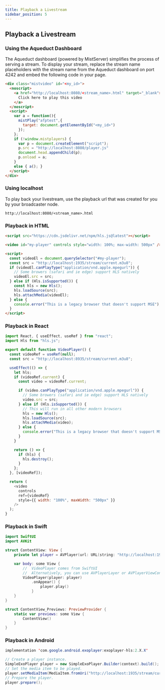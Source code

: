 ```yaml
---
title: Playback a Livestream
sidebar_position: 5
---
```


## Playback a Livestream

### Using the Aqueduct Dashboard

The Aqueduct dashboard (powered by MistServer) simplifies the process of serving a stream. To display your stream, replace the stream name placeholders with the stream name from the Aqueduct dashboard on port 4242 and embed the following code in your page.

```html
<div class="mistvideo" id="<my_id>">
  <noscript>
    <a href="http://localhost:8080/<stream_name>.html" target="_blank">
      Click here to play this video
    </a>
  </noscript>
  <script>
    var a = function(){
      mistPlay("afptest",{
        target: document.getElementById("<my_id>")
      });
    };
    if (!window.mistplayers) {
      var p = document.createElement("script");
      p.src = "http://localhost:8080/player.js"
      document.head.appendChild(p);
      p.onload = a;
    }
    else { a(); }
  </script>
</div>
```


### Using localhost
To play back your livestream, use the playback url that was created for you by
your broadcaster node.

`http://localhost:8080/<stream_name>.html`

### Playback in HTML

```html
<script src="https://cdn.jsdelivr.net/npm/hls.js@latest"></script>

<video id="my-player" controls style="width: 100%; max-width: 500px" />

<script>
  const videoEl = document.querySelector("#my-player");
  const src = "http://localhost:1935/stream/current.m3u8";
  if (videoEl.canPlayType("application/vnd.apple.mpegurl")) {
    // Some browers (safari and ie edge) support HLS natively
    videoEl.src = src;
  } else if (Hls.isSupported()) {
    const hls = new Hls();
    hls.loadSource(src);
    hls.attachMedia(videoEl);
  } else {
    console.error("This is a legacy browser that doesn't support MSE");
  }
</script>
```

### Playback in React

```js
import React, { useEffect, useRef } from "react";
import Hls from "hls.js";

export default function VideoPlayer() {
  const videoRef = useRef(null);
  const src = "http://localhost:8935/stream/current.m3u8";

  useEffect(() => {
    let hls;
    if (videoRef.current) {
      const video = videoRef.current;

      if (video.canPlayType("application/vnd.apple.mpegurl")) {
        // Some browers (safari and ie edge) support HLS natively
        video.src = src;
      } else if (Hls.isSupported()) {
        // This will run in all other modern browsers
        hls = new Hls();
        hls.loadSource(src);
        hls.attachMedia(video);
      } else {
        console.error("This is a legacy browser that doesn't support MSE");
      }
    }

    return () => {
      if (hls) {
        hls.destroy();
      }
    };
  }, [videoRef]);

  return (
    <video
      controls
      ref={videoRef}
      style={{ width: "100%", maxWidth: "500px" }}
    />
  );
}
```

### Playback in Swift

```swift
import SwiftUI
import AVKit

struct ContentView: View {
    private let player = AVPlayer(url: URL(string: "http://localhost:1935/stream/current.m3u8")!)

    var body: some View {
        //  VideoPlayer comes from SwiftUI
        //  Alternatively, you can use AVPlayerLayer or AVPlayerViewController
        VideoPlayer(player: player)
            .onAppear() {
                player.play()
            }
    }
}

struct ContentView_Previews: PreviewProvider {
    static var previews: some View {
        ContentView()
    }
}
```

### Playback in Android

```java
implementation 'com.google.android.exoplayer:exoplayer-hls:2.X.X'

// Create a player instance.
SimpleExoPlayer player = new SimpleExoPlayer.Builder(context).build();
// Set the media item to be played.
player.setMediaItem(MediaItem.fromUri("http://localhost:1935/stream/current.m3u8"));
// Prepare the player.
player.prepare();
```
